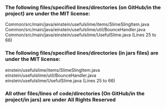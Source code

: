 ### The following files/specified lines/directories (on GitHub/in the project) are under the MIT license:
Common/src/main/java/einstein/usefulslime/items/SlimeSlingItem.java
<br>
Common/src/main/java/einstein/usefulslime/util/BounceHandler.java
<br>
Common/src/main/java/einstein/usefulslime/UsefulSlime.java (Lines 25 to 66)

### The following files/specified lines/directories (in jars files) are under the MIT license:
einstein/usefulslime/items/SlimeSlingItem.java
<br>
einstein/usefulslime/util/BounceHandler.java
<br>
einstein/usefulslime/UsefulSlime.java (Lines 25 to 66)

### All other files/lines of code/directories (On GitHub/in the project/in jars) are under All Rights Reserved
